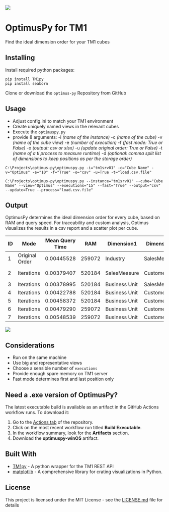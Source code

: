 
![](https://github.com/cubewise-code/optimus-py/blob/master/images/logo.png)

# OptimusPy for TM1

Find the ideal dimension order for your TM1 cubes

## Installing

Install required python packages:
```
pip install TM1py
pip install seaborn
```

Clone or download the `optimus-py` Repository from GitHub


## Usage

* Adjust config.ini to match your TM1 environment
* Create uniquely named views in the relevant cubes
* Execute the `optimuspy.py` 
* provide 8 arguments: 
    -i _(name of the instance)_ 
    -c _(name of the cube)_ 
    -v _(name of the cube view)_ 
    -e _(number of execution)_ 
    -f _(fast mode: True or False)_
    -o _(output: csv or xlsx)_ 
    -u _(update original order: True or False)_
    -t _(name of a ti process to measure runtime)_
    -d _(optional: comma split list of dimensions to keep positions as per the storage order)_

```
C:\Projects\optimus-py\optimuspy.py -i="tm1srv01" -c="Cube Name" -v="Optimus" -e="10" -f="True" -o="csv" -u=True -t="load.csv.file"
```

```
C:\Projects\optimus-py\optimuspy.py --instance="tm1srv01" --cube="Cube Name" --view="Optimus" --executions="15" --fast="True" --output="csv" --update=True --process="load.csv.file"
```

## Output

OptimusPy determines the ideal dimension order for every cube, based on RAM and query speed.
For traceability and custom analysis, Optimus visualizes the results in a csv report and a scatter plot per cube.


|ID |Mode          |Mean Query Time|RAM   |Dimension1   |Dimension2  |Dimension3  |Dimension4  |Dimension5   |Dimension6  |Dimension7|Dimension8|Dimension9   |
|---|--------------|---------------|------|-------------|------------|------------|------------|-------------|------------|----------|----------|-------------|
|1  |Original Order|0.00445528     |259072|Industry     |SalesMeasure|Product     |Executive   |Business Unit|Customer    |Version   |State     |Time         |
|2  |Iterations    |0.00379407     |520184|SalesMeasure |Customer    |Executive   |Industry    |Product      |State       |Time      |Version   |Business Unit|
|3  |Iterations    |0.00378995     |520184|Business Unit|SalesMeasure|Executive   |Industry    |Product      |State       |Time      |Version   |Customer     |
|4  |Iterations    |0.00422788     |520184|Business Unit|Customer    |SalesMeasure|Industry    |Product      |State       |Time      |Version   |Executive    |
|5  |Iterations    |0.00458372     |520184|Business Unit|Customer    |Executive   |SalesMeasure|Product      |State       |Time      |Version   |Industry     |
|6  |Iterations    |0.00479290     |259072|Business Unit|Customer    |Executive   |Industry    |SalesMeasure |State       |Time      |Version   |Product      |
|7  |Iterations    |0.00548539     |259072|Business Unit|Customer    |Executive   |Industry    |Product      |SalesMeasure|Time      |Version   |State        |

![](https://github.com/cubewise-code/optimus-py/blob/master/images/scatter_plot.png)

## Considerations
- Run on the same machine
- Use big and representative views 
- Choose a sensible number of `executions`
- Provide enough spare memory on TM1 server
- Fast mode determines first and last position only

## Need a .exe version of OptimusPy?

The latest executable build is available as an artifact in the GitHub Actions workflow runs. To download it:

1. Go to the [Actions tab](https://github.com/cubewise-code/optimus-py/actions) of the repository.
2. Click on the most recent workflow run titled **Build Executable**.
3. In the workflow summary, look for the **Artifacts** section.
4. Download the **optimuspy-winOS** artifact.

## Built With

* [TM1py](https://github.com/cubewise-code/TM1py) - A python wrapper for the TM1 REST API
* [matplotlib](https://github.com/matplotlib/matplotlib) - A comprehensive library for crating visualizations in Python.


## License

This project is licensed under the MIT License - see the [LICENSE.md](LICENSE.md) file for details
